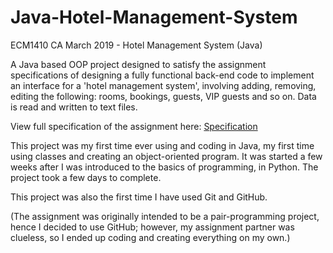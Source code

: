 # Java-Hotel-Management-System
ECM1410 CA March 2019 - Hotel Management System (Java)

A Java based OOP project designed to satisfy the assignment specifications of designing a fully functional back-end code to implement 
an interface for a 'hotel management system', involving adding, removing, editing the following: rooms, bookings, guests, VIP guests 
and so on. Data is read and written to text files.

View full specification of the assignment here: [Specification](https://drive.google.com/file/d/1lQmA4juwEH2dHOUgnRzTGVTPKV-HSSz2/view)

This project was my first time ever using and coding in Java, my first time using classes and creating an object-oriented program. It 
was started a few weeks after I was introduced to the basics of programming, in Python. The project took a few days to complete.

This project was also the first time I have used Git and GitHub.

(The assignment was originally intended to be a pair-programming project, hence I decided to use GitHub; however, my assignment partner 
was clueless, so I ended up coding and creating everything on my own.)

